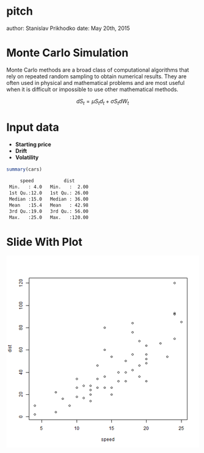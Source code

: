 pitch
========================================================
author: Stanislav Prikhodko
date: May 20th, 2015

Monte Carlo Simulation
========================================================

Monte Carlo methods are a broad class of computational algorithms that rely on repeated random sampling to obtain numerical results. They are often used in physical and mathematical problems and are most useful when it is difficult or impossible to use other mathematical methods. 

$$
dS_{t} = \mu S_{t} d_{t} + \sigma S_{t} dW_{t}
$$

Input data
========================================================


- **Starting price**
- **Drift**
- **Volatility**


```r
summary(cars)
```

```
     speed           dist       
 Min.   : 4.0   Min.   :  2.00  
 1st Qu.:12.0   1st Qu.: 26.00  
 Median :15.0   Median : 36.00  
 Mean   :15.4   Mean   : 42.98  
 3rd Qu.:19.0   3rd Qu.: 56.00  
 Max.   :25.0   Max.   :120.00  
```

Slide With Plot
========================================================

![plot of chunk unnamed-chunk-2](pitch-figure/unnamed-chunk-2-1.png) 
